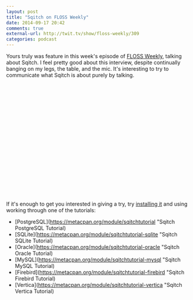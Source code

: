 ```yaml
---
layout: post
title: "Sqitch on FLOSS Weekly"
date: 2014-09-17 20:42
comments: true
external-url: http://twit.tv/show/floss-weekly/309
categories: podcast
---
```


Yours truly was feature in this week's episode of [FLOSS Weekly], talking
about Sqitch. I feel pretty good about this interview, despite continually
banging on my legs, the table, and the mic. It's interesting to try to
communicate what Sqitch is about purely by talking.

<!-- http://flwebsites.biz/posts/proportional-responsive-iframes-youtube-videos -->
<div style="width:100%; height:0px; padding-bottom:60%;">
<iframe src="//twit.tv/embed/17143" width="100%" height="100%" frameborder="0" scrolling="no" allowfullscreen webkitallowfullscreen mozallowfullscreen></iframe>
</div>

If it's enough to get you interested in giving a try, try [installing it] and
using working through one of the tutorials:

* [PostgreSQL](https://metacpan.org/module/sqitchtutorial "Sqitch PostgreSQL Tutorial)
* [SQLite](https://metacpan.org/module/sqitchtutorial-sqlite "Sqitch SQLite Tutorial)
* [Oracle](https://metacpan.org/module/sqitchtutorial-oracle "Sqitch Oracle Tutorial)
* [MySQL](https://metacpan.org/module/sqitchtutorial-mysql "Sqitch MySQL Tutorial)
* [Firebird](https://metacpan.org/module/sqitchtutorial-firebird "Sqitch Firebird Tutorial)
* [Vertica](https://metacpan.org/module/sqitchtutorial-vertica "Sqitch Vertica Tutorial)

[FLOSS Weekly]: http://twit.tv/floss
[installing it]: http://sqitch.org/

